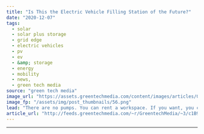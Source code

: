 ```yaml
---
title: "Is This the Electric Vehicle Filling Station of the Future?"
date: "2020-12-07"
tags: 
  - solar
  - solar plus storage 
  - grid edge
  - electric vehicles
  - pv
  - ev
  - &amp; storage
  - energy
  - mobility
  - news,
  - green tech media
source: "green tech media"
image_url: "https://assets.greentechmedia.com/content/images/articles/Gridserve-EF-Braintree-_electric_vehicle_xl_credit_gridserve.jpg"
image_fp: "/assets/img/post_thumbnails/56.png"
lead: "There are no pumps. You can rent a workspace. If you want, you can take an EV for a test-drive. There’s still coffee. It’s not a filling station as we know it, but U.K. firm Gridserve’s first 'Electric Forecourt' launches today, and with it, we get a ..."
article_url: "http://feeds.greentechmedia.com/~r/GreentechMedia/~3/c1B9DLGLhaw/is-this-the-filling-station-of-the-future"
---
```


---
